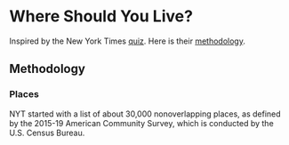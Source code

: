 # Where Should You Live?

Inspired by the New York Times [quiz](https://www.nytimes.com/interactive/2021/11/23/opinion/sunday/best-places-live-usa-quiz.html). Here is their [methodology](https://www.nytimes.com/interactive/2021/11/23/opinion/sunday/usa-best-places-quiz-methodology.html).

## Methodology

### Places

NYT started with a list of about 30,000 nonoverlapping places, as defined by the 2015-19 American Community Survey, which is conducted by the U.S. Census Bureau.
